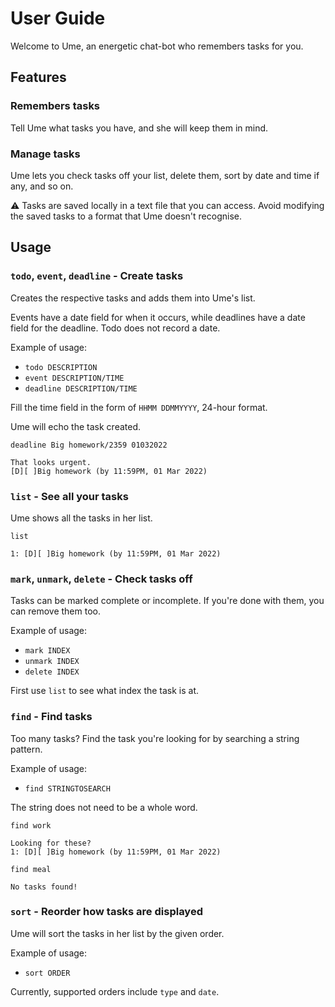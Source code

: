 # User Guide

Welcome to Ume, an energetic chat-bot who remembers tasks for you.

## Features

### Remembers tasks

Tell Ume what tasks you have, and she will keep them in mind.

### Manage tasks

Ume lets you check tasks off your list, delete them, sort by date and time if any, and so on.

:warning: Tasks are saved locally in a text file that you can access. Avoid modifying the saved tasks to a format that Ume doesn't recognise.

## Usage

### `todo`, `event`, `deadline` - Create tasks

Creates the respective tasks and adds them into Ume's list.

Events have a date field for when it occurs, while deadlines have a date field for the deadline. Todo does not record a date.

Example of usage: 

- `todo DESCRIPTION`
- `event DESCRIPTION/TIME`
- `deadline DESCRIPTION/TIME`

Fill the time field in the form of `HHMM DDMMYYYY`, 24-hour format.

Ume will echo the task created.

```
deadline Big homework/2359 01032022

That looks urgent.
[D][ ]Big homework (by 11:59PM, 01 Mar 2022)
```
### `list` - See all your tasks

Ume shows all the tasks in her list.


```
list

1: [D][ ]Big homework (by 11:59PM, 01 Mar 2022)
```

### `mark`, `unmark`, `delete` - Check tasks off

Tasks can be marked complete or incomplete. If you're done with them, you can remove them too.

Example of usage:

- `mark INDEX`
- `unmark INDEX`
- `delete INDEX`

First use `list` to see what index the task is at.

### `find` - Find tasks

Too many tasks? Find the task you're looking for by searching a string pattern.

Example of usage:

- `find STRINGTOSEARCH`

The string does not need to be a whole word.

```
find work

Looking for these?
1: [D][ ]Big homework (by 11:59PM, 01 Mar 2022)

find meal

No tasks found!
```

### `sort` - Reorder how tasks are displayed

Ume will sort the tasks in her list by the given order.

Example of usage:

- `sort ORDER`

Currently, supported orders include `type` and `date`.